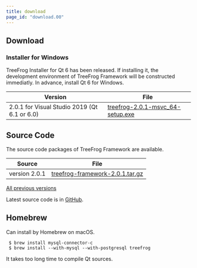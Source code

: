 ```yaml
---
title: download
page_id: "download.00"
---
```


## Download

### Installer for Windows

TreeFrog Installer for Qt 6 has been released. If installing it, the development environment of TreeFrog Framework will be constructed immediatly. In advance, install Qt 6 for Windows.

<div class="table-div" markdown="1">

| Version                           | File                                   |
|-------------------------------------|--------------------------------------|
| 2.0.1 for Visual Studio 2019 (Qt 6.1 or 6.0)| [<i class="fa fa-download" aria-hidden="true"></i> treefrog-2.0.1-msvc_64-setup.exe](https://github.com/treefrogframework/treefrog-framework/releases/download/v2.0.1/treefrog-2.0.1-msvc_64-setup.exe) |

</div>


## Source Code

The source code packages of TreeFrog Framework are available.

<div class="table-div" markdown="1">

| Source         | File                             |
|----------------|----------------------------------|
| version 2.0.1 | [<i class="fa fa-download" aria-hidden="true"></i> treefrog-framework-2.0.1.tar.gz](https://github.com/treefrogframework/treefrog-framework/archive/v2.0.1.tar.gz) |

 </div>

[All previous versions <i class="fa fa-angle-double-right" aria-hidden="true"></i>](https://github.com/treefrogframework/treefrog-framework/releases)

Latest source code is in [GitHub](https://github.com/treefrogframework/).

## Homebrew

Can install by Homebrew on macOS.

```
 $ brew install mysql-connector-c
 $ brew install --with-mysql --with-postgresql treefrog
```

It takes too long time to compile Qt sources.
